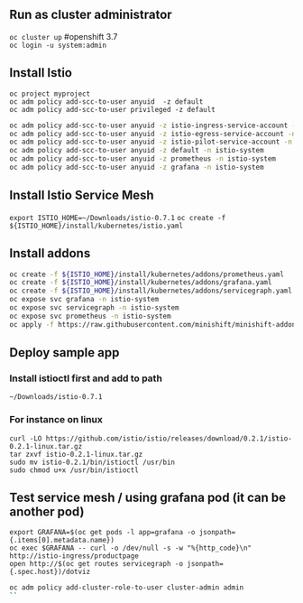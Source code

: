 
## Run as cluster administrator
`oc cluster up`  #openshift 3.7     
`oc login -u system:admin`

## Install Istio
`oc project myproject`  
`oc adm policy add-scc-to-user anyuid  -z default`  
`oc adm policy add-scc-to-user privileged -z default`  
```sh
oc adm policy add-scc-to-user anyuid -z istio-ingress-service-account -n istio-system
oc adm policy add-scc-to-user anyuid -z istio-egress-service-account -n istio-system
oc adm policy add-scc-to-user anyuid -z istio-pilot-service-account -n istio-system
oc adm policy add-scc-to-user anyuid -z default -n istio-system
oc adm policy add-scc-to-user anyuid -z prometheus -n istio-system
oc adm policy add-scc-to-user anyuid -z grafana -n istio-system
```

## Install Istio Service Mesh
`export ISTIO_HOME=~/Downloads/istio-0.7.1`
`oc create -f ${ISTIO_HOME}/install/kubernetes/istio.yaml`   


## Install addons 
```sh
oc create -f ${ISTIO_HOME}/install/kubernetes/addons/prometheus.yaml
oc create -f ${ISTIO_HOME}/install/kubernetes/addons/grafana.yaml
oc create -f ${ISTIO_HOME}/install/kubernetes/addons/servicegraph.yaml
oc expose svc grafana -n istio-system
oc expose svc servicegraph -n istio-system
oc expose svc prometheus -n istio-system
oc apply -f https://raw.githubusercontent.com/minishift/minishift-addons/master/add-ons/istio/templates/jaeger-all-in-one.yml -n istio-system
```


## Deploy sample app
### Install istioctl first and add to path  
`~/Downloads/istio-0.7.1`  

### For instance on linux
```
curl -LO https://github.com/istio/istio/releases/download/0.2.1/istio-0.2.1-linux.tar.gz
tar zxvf istio-0.2.1-linux.tar.gz
sudo mv istio-0.2.1/bin/istioctl /usr/bin
sudo chmod u+x /usr/bin/istioctl
```



## Test service mesh / using grafana pod (it can be another pod)   
`export GRAFANA=$(oc get pods -l app=grafana -o jsonpath={.items[0].metadata.name})`  
`oc exec $GRAFANA -- curl -o /dev/null -s -w "%{http_code}\n" http://istio-ingress/productpage`   
`open http://$(oc get routes servicegraph -o jsonpath={.spec.host})/dotviz` 



```sh
oc adm policy add-cluster-role-to-user cluster-admin admin
``
